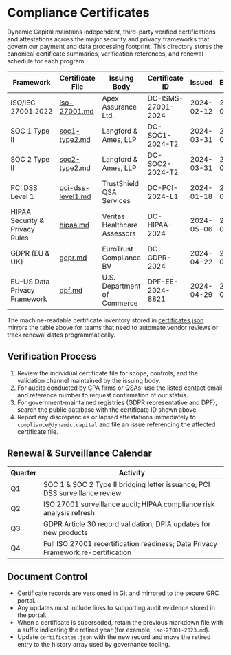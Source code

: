 # Compliance Certificates

Dynamic Capital maintains independent, third-party verified certifications and attestations across the major security and privacy frameworks that govern our payment and data processing footprint. This directory stores the canonical certificate summaries, verification references, and renewal schedule for each program.

| Framework | Certificate File | Issuing Body | Certificate ID | Issued | Expires |
| --- | --- | --- | --- | --- | --- |
| ISO/IEC 27001:2022 | [iso-27001.md](iso-27001.md) | Apex Assurance Ltd. | DC-ISMS-27001-2024 | 2024-02-12 | 2027-02-11 |
| SOC 1 Type II | [soc1-type2.md](soc1-type2.md) | Langford & Ames, LLP | DC-SOC1-2024-T2 | 2024-03-31 | 2025-03-30 |
| SOC 2 Type II | [soc2-type2.md](soc2-type2.md) | Langford & Ames, LLP | DC-SOC2-2024-T2 | 2024-03-31 | 2025-03-30 |
| PCI DSS Level 1 | [pci-dss-level1.md](pci-dss-level1.md) | TrustShield QSA Services | DC-PCI-2024-L1 | 2024-01-18 | 2025-01-17 |
| HIPAA Security & Privacy Rules | [hipaa.md](hipaa.md) | Veritas Healthcare Assessors | DC-HIPAA-2024 | 2024-05-06 | 2026-05-05 |
| GDPR (EU & UK) | [gdpr.md](gdpr.md) | EuroTrust Compliance BV | DC-GDPR-2024 | 2024-04-22 | 2025-04-21 |
| EU–US Data Privacy Framework | [dpf.md](dpf.md) | U.S. Department of Commerce | DPF-EE-2024-8821 | 2024-04-29 | 2025-04-28 |

The machine-readable certificate inventory stored in
[certificates.json](certificates.json) mirrors the table above for teams that
need to automate vendor reviews or track renewal dates programmatically.

## Verification Process

1. Review the individual certificate file for scope, controls, and the validation channel maintained by the issuing body.
2. For audits conducted by CPA firms or QSAs, use the listed contact email and reference number to request confirmation of our status.
3. For government-maintained registries (GDPR representative and DPF), search the public database with the certificate ID shown above.
4. Report any discrepancies or lapsed attestations immediately to `compliance@dynamic.capital` and file an issue referencing the affected certificate file.

## Renewal & Surveillance Calendar

| Quarter | Activity |
| --- | --- |
| Q1 | SOC 1 & SOC 2 Type II bridging letter issuance; PCI DSS surveillance review |
| Q2 | ISO 27001 surveillance audit; HIPAA compliance risk analysis refresh |
| Q3 | GDPR Article 30 record validation; DPIA updates for new products |
| Q4 | Full ISO 27001 recertification readiness; Data Privacy Framework re-certification |

## Document Control

- Certificate records are versioned in Git and mirrored to the secure GRC portal.
- Any updates must include links to supporting audit evidence stored in the portal.
- When a certificate is superseded, retain the previous markdown file with a suffix indicating the retired year (for example, `iso-27001-2023.md`).
- Update `certificates.json` with the new record and move the retired entry to
  the history array used by governance tooling.
